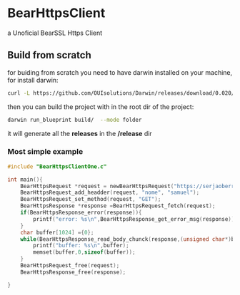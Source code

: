 # BearHttpsClient
a Unoficial BearSSL Https Client
## Build from scratch
for buiding from scratch you need to have darwin installed on your machine, for install darwin: 
```bash
curl -L https://github.com/OUIsolutions/Darwin/releases/download/0.020/darwin.out -o darwin.out && chmod +x darwin.out &&  sudo  mv darwin.out /usr/bin/darwin
```
then you can build the project with in the root dir of the project:
```bash
darwin run_blueprint build/  --mode folder
``` 
it will generate all the **releases** in the **/release** dir 


### Most simple example
```c
#include "BearHttpsClientOne.c"

int main(){
    BearHttpsRequest *request = newBearHttpsRequest("https://serjaoberranteiroserver.com.br/");
    BearHttpsRequest_add_headder(request, "nome", "samuel");
    BearHttpsRequest_set_method(request, "GET");
    BearHttpsResponse *response =BearHttpsRequest_fetch(request);
    if(BearHttpsResponse_error(response)){
        printf("error: %s\n",BearHttpsResponse_get_error_msg(response));
    }
    char buffer[1024] ={0};
    while(BearHttpsResponse_read_body_chunck(response,(unsigned char*)buffer,sizeof(buffer)) > 0){
        printf("buffer: %s\n",buffer);
        memset(buffer,0,sizeof(buffer));
    }
    BearHttpsRequest_free(request);
    BearHttpsResponse_free(response);

}
```

